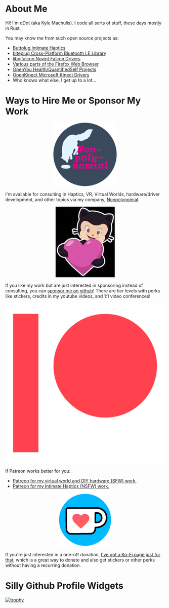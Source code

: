 # About Me

Hi! I'm qDot (aka Kyle Machulis). I code all sorts of stuff, these days mostly in Rust.

You may know me from such open source projects as:

- [Buttplug Intimate Haptics](https://github.com/buttplugio)
- [blteplug Cross-Platform Bluetooth LE Library](https://github.com/deviceplug/btleplug)
- [libnifalcon Novint Falcon Drivers](https://github.com/libnifalcon)
- [Various parts of the Firefox Web Browser](https://github.com/mozilla)
- [OpenYou Health/QuantifiedSelf Projects](https://openyou.org)
- [OpenKinect Microsoft Kinect Drivers](https://github.com/openkinect)
- Who knows what else, I get up to a lot...

# Ways to Hire Me or Sponsor My Work

<p align="center"><a href="https://nonpolynomial.com"><img src="https://github.com/qdot/qdot/blob/main/nonpolynomial-logo-final.png?raw=true" width="200" height="200" alt="Nonpolynomial Logo"></a></p>

I'm available for consulting in Haptics, VR, Virtual Worlds, hardware/driver development, and other topics via my company, [Nonpolynomial](https://nonpolynomial.com).

<p align="center"><a href="https://github.com/sponsors/qdot"><img src="https://github.com/qdot/qdot/blob/main/githubsponsors.png?raw=true" alt="Github Sponsors"></a></p>

If you like my work but are just interested in sponsoring instead of consulting, you can [sponsor me on github](https://github.com/sponsors/qdot)! There are tier levels with perks like stickers, credits in my youtube videos, and 1:1 video conferences!

<p align="center"><img src="https://github.com/qdot/qdot/blob/main/patreon.png?raw=true" alt="Patreon"></p>

If Patreon works better for you:

- [Patreon for my virtual world and DIY hardware (SFW) work](https://patreon.com/poor-life-choices),
- [Patreon for my Intimate Haptics (NSFW) work](https://patreon.com/qdot),

<p align="center"><a href="https://ko-fi.com/qdot76367"><img src="https://github.com/qdot/qdot/blob/main/kofi.png?raw=true" alt="Ko-fi"></a></p>

If you're just interested in a one-off donation, [I've got a Ko-Fi page just for that](https://ko-fi.com/qdot76367), which is a great way to donate and also get stickers or other perks without having a recurring donation.

# Silly Github Profile Widgets

[![trophy](https://github-profile-trophy.vercel.app/?username=qdot&theme=onedark)](https://github.com/ryo-ma/github-profile-trophy)
